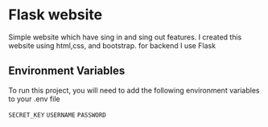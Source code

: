 
# Flask website

Simple website which have sing in and sing out features.
I created this website using html,css, and bootstrap. for backend I use Flask


## Environment Variables

To run this project, you will need to add the following environment variables to your .env file

`SECRET_KEY`
`USERNAME`
`PASSWORD`
